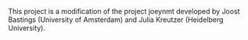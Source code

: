 This project is a modification of the project joeynmt developed by Joost Bastings (University of Amsterdam) and Julia Kreutzer (Heidelberg University).
